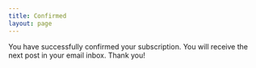 ```yaml
---
title: Confirmed
layout: page
---
```


You have successfully confirmed your subscription. You will receive the next post in your email inbox. Thank you!
